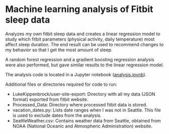 # Machine learning analysis of Fitbit sleep data

Analyzes my own fitbit sleep data and creates a linear regression model to study which fitbit parameters (physical activity, daily temperature) most affect sleep duration.  The end result can be used to recommend changes to my behavior so that I get the most amount of sleep.

A random forest regression and a gradient boosting regression analysis were also performed, but gave similar results to the linear regression model.

The analysis code is located in a Jupyter notebook ([analysis.ipynb](analysis.ipynb)).

Additional files or directories required for code to run:
- LukeKippenbrock/user-site-export: Directory with all my data (JSON format) exported from fitbit website.
- Processed_Data: Directory where processed fitbit data is stored.
- vacation_dates.py: Lists date ranges when I was not in Seattle.  This file is used to exclude dates from the analysis.
- SeattleWeather.csv: Contains weather data from Seattle, obtained from NOAA (National Oceanic and Atmospheric Administration) website.
